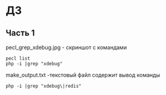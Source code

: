 # ДЗ

## Часть 1

pecl_grep_xdebug.jpg - скриншот с командами

```
pecl list
php -i |grep "xdebug"
```
make_output.txt -текстовый файл содержит вывод команды 
```
php -i |grep "xdebug\|redis"
```
